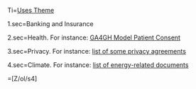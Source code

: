 Ti=<a href="index.php?action=doc&file=S/About/Conference/Theme/Use/0.md">Uses Theme</a>

1.sec=Banking and Insurance

2.sec=Health.  For instance: <a href="index.php?action=list&file=Wx/org/genomicsandhealth/REWG/Demo/">GA4GH Model Patient Consent</a>

3.sec=Privacy.  For instance: <a href="index.php?action=source&file=Dx/x-Privacy.md">list of some privacy agreements</a>

4.sec=Climate. For instance:  <a href="index.php?action=doc&file=S/Index/Climate_0.md">list of energy-related documents</a>

=[Z/ol/s4]